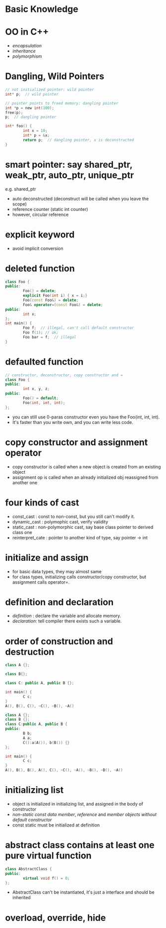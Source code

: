 Basic Knowledge
===============

# OO in C++
- *encapsulation*
- *inheritance*
- *polymorphism*

# Dangling, Wild Pointers
```C
// not initialized pointer: wild pointer
int* p;  // wild pointer

// pointer points to freed memory: dangling pointer
int *p = new int(100);
free(p);
p;  // dangling pointer

int* foo() {
        int x = 10;
        int* p = &x;
        return p;  // dangling pointer, x is deconstructed
}
```

# smart pointer: say shared_ptr, weak_ptr, auto_ptr, unique_ptr
e.g. shared_ptr
- auto deconstructed (deconstruct will be called when you leave the scope)
- reference counter (static int counter)
- however, circular reference

# explicit keyword
- avoid implicit conversion

# deleted function
```C++
class Foo {
public:
        Foo() = delete;
        explicit Foo(int i) { x = i;}
        Foo(const Foo&) = delete;
        Foo& operator=(const Foo&) = delete;
public:
        int x;
};
int main() {
        Foo f;  // illegal, can't call default constructor
        Foo f(1); // ok;
        Foo bar = f;  // illegal
}
```

# defaulted function
```C++
// constructor, deconstructor, copy constructor and =
class Foo {
public:
        int x, y, z;
public:
        Foo() = default;
        Foo(int, int, int);
};
```
- you can still use 0-paras constructor even you have the Foo(int, int, int).
- It's faster than you write own, and you can write less code.

# copy constructor and assignment operator
- copy constructor is called when a new object is created from an existing object
- assignment op is called when an already initialized obj reassigned from another one

# four kinds of cast
- const_cast<T> : const to non-const, but you still can't modify it.
- dynamic_cast<T> : polymophic cast, verify validity
- static_cast<T> : non-polymorphic cast, say base class pointer to derived class one
- reinterpret_cate<T> : pointer to another kind of type, say pointer -> int

# initialize and assign
- for basic data types, they may almost same
- for class types, initializing calls constructor/copy constructor, but assignment calls operator=.

# definition and declaration
- *definition* : declare the variable and allocate memory.
- *declaration*: tell compiler there exists such a variable.

# order of construction and destruction
```C++
class A {};

class B{};

class C: public A, public B {};

int main() {
        C c;
}
A(), B(), C(), ~C(), ~B(), ~A()
```
```C++
class A {};
class B {};
class C:public A, public B {
public: 
        B b;
        A a;
        C():a(A()), b(B()) {}
};

int main() {
        C c;
}
A(), B(), B(), A(), C(), ~C(), ~A(), ~B(), ~B(), ~A()
```

# initializing list
- object is initialized in initializing list, and assigned in the body of constructor
- *non-static const data member*, *reference* and *member objects without default constructor*
- const static must be initialized at definition

# abstract class contains at least one pure virtual function
```C++
class AbstractClass {
public:
        virtual void f() = 0;
};
```
+ AbstractClass can't be instantiated, it's just a interface and should be inherited

# overload, override, hide
